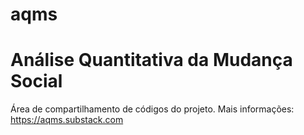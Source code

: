# aqms
Análise Quantitativa da Mudança Social
=====================================

Área de compartilhamento de códigos do projeto.
Mais informações:
https://aqms.substack.com
